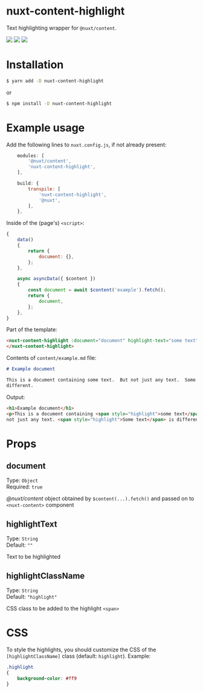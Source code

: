 # nuxt-content-highlight

Text highlighting wrapper for `@nuxt/content`.

![][1] ![][2] ![][3]

# Installation

```bash
$ yarn add -D nuxt-content-highlight
```

or

```bash
$ npm install -D nuxt-content-highlight
```

# Example usage

Add the following lines to `nuxt.config.js`, if not already present:

```javascript
    modules: [
        '@nuxt/content',
        'nuxt-content-highlight',
    ],

    build: {
        transpile: [
            'nuxt-content-highlight',
            '@nuxt',
        ],
    },
```

Inside of the (page's) `<script>`:
```javascript
{
    data()
    {
        return {
            document: {},
        };
    },

    async asyncData({ $content })
    {
        const document = await $content('example').fetch();
        return {
            document,
        };
    },
}
```

Part of the template:
```html
<nuxt-content-highlight :document="document" highlight-text="some text">
</nuxt-content-highlight>
```

Contents of `content/example.md` file:
```markdown
# Example document

This is a document containing some text.  But not just any text.  Some text is
different.
```

Output:

```html
<h1>Example document</h1>
<p>This is a document containing <span style="highlight">some text</span>. But
not just any text. <span style="highlight">Some text</span> is different.</p>
```

# Props

## document

Type: `Object`  
Required: `true`  

_@nuxt/content_ object obtained by `$content(...).fetch()` and passed on to
`<nuxt-content>` component

## highlightText

Type: `String`  
Default: `""`  

Text to be highlighted

## highlightClassName

Type: `String`  
Default: `"highlight"`  

CSS class to be added to the highlight `<span>`

# CSS

To style the highlights, you should customize the CSS of the
`[highlightClassName]` class (default: `highlight`). Example:

```css
.highlight
{
    background-color: #ff9
}
```

[1]: https://img.shields.io/github/stars/Strahinja/nuxt-content-highlight?label=%E2%AD%90&logo=github
[2]: https://img.shields.io/github/license/Strahinja/nuxt-content-highlight
[3]: https://img.shields.io/npm/v/nuxt-content-highlight?registry_uri=https%3A%2F%2Fnpm.pkg.github.com%2Fstrahinja

<!-- [3]: https://img.shields.io/github/downloads/Strahinja/nuxt-content-highlight/total?logo=github -->

